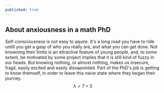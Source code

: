 ```yaml
---
published: true
---
```

## About anxiousness in a math PhD

Self-consciousness is not easy to aquire. It's a long road you have to ride untill you get a gasp of who you really are, and what you can get done. Not knowning their limits is an attractive feature of young people, and, to some extent, be motivated by some project implies that it is still kind of fuzzy in our heads. But knowing nothing, or almost nothing, makes us insecure, fragil, easily excited and easily dissapointed. Part of the PhD's job is getting to know themself, in order to leave this naive state where they began their journey.
$$ \lambda = 7 + 3 $$
